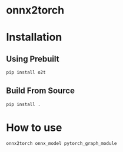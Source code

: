 # onnx2torch


# Installation
## Using Prebuilt
```bash
pip install o2t
```
## Build From Source
```
pip install .
```


# How to use
```
onnx2torch onnx_model pytorch_graph_module
```
